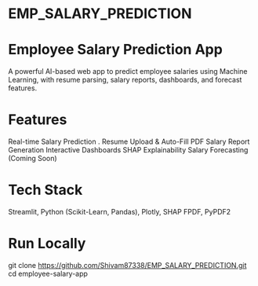 # EMP_SALARY_PREDICTION
# Employee Salary Prediction App
   A powerful AI-based web app to predict employee salaries using Machine Learning, with resume parsing, salary reports, dashboards, and forecast features.

# Features
  Real-time Salary Prediction
  . Resume Upload & Auto-Fill
   PDF Salary Report Generation
   Interactive Dashboards
   SHAP Explainability
   Salary Forecasting (Coming Soon)
# Tech Stack
   Streamlit, 
   Python (Scikit-Learn, Pandas), 
    Plotly, SHAP
   FPDF, PyPDF2
# Run Locally
  git clone https://github.com/Shivam87338/EMP_SALARY_PREDICTION.git
  cd employee-salary-app

